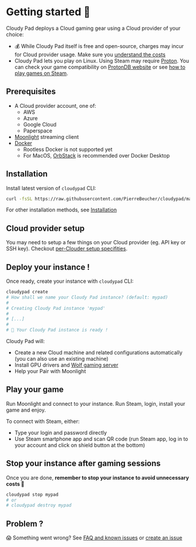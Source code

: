 # Getting started 🚀

Cloudy Pad deploys a Cloud gaming gear using a Cloud provider of your choice:
- 💰 While Cloudy Pad itself is free and open-source, charges may incur for Cloud provider usage. Make sure you [understand the costs](cost.md)
- Cloudy Pad lets you play on Linux. Using Steam may require [Proton](https://github.com/ValveSoftware/Proton). You can check your game compatibility on [ProtonDB website](https://www.protondb.com/) or see [how to play games on Steam](#how-to-play-game-on-steam--why-does-my-steam-game-doesnt-launch-).

## Prerequisites

- A Cloud provider account, one of:
  - AWS
  - Azure
  - Google Cloud
  - Paperspace
- [Moonlight](https://moonlight-stream.org/) streaming client
- [Docker](https://docs.docker.com/engine/install/) 
  - Rootless Docker is not supported yet
  - For MacOS, [OrbStack](https://orbstack.dev/) is recommended over Docker Desktop

## Installation 

Install latest version of `cloudypad` CLI:

```sh
curl -fsSL https://raw.githubusercontent.com/PierreBeucher/cloudypad/master/install.sh | bash
```

For other installation methods, see [Installation](#installation)

## Cloud provider setup

You may need to setup a few things on your Cloud provider (eg. API key or SSH key). Checkout [per-Clouder setup specifities](./cloud-provider-setup).

## Deploy your instance !

Once ready, create your instance with `cloudypad` CLI:

```sh
cloudypad create
# How shall we name your Cloudy Pad instance? (default: mypad) 
#
# Creating Cloudy Pad instance 'mypad'
#
# [...]
#
# 🥳 Your Cloudy Pad instance is ready !
```

Cloudy Pad will:
- Create a new Cloud machine and related configurations automatically (you can also use an existing machine)
- Install GPU drivers and [Wolf gaming server](https://games-on-whales.github.io/wolf/stable/)
- Help your Pair with Moonlight

## Play your game

Run Moonlight and connect to your instance. Run Steam, login, install your game and enjoy.

To connect with Steam, either:
- Type your login and password directly
- Use Steam smartphone app and scan QR code (run Steam app, log in to your account and click on shield button at the bottom) 

## Stop your instance after gaming sessions

Once you are done, **remember to stop your instance to avoid unnecessary costs 💸**

```sh
cloudypad stop mypad
# or 
# cloudypad destroy mypad
```

## Problem ?

😱 Something went wrong? See [FAQ and known issues](./usage/faq.md) or [create an issue](https://github.com/PierreBeucher/cloudypad/issues)
